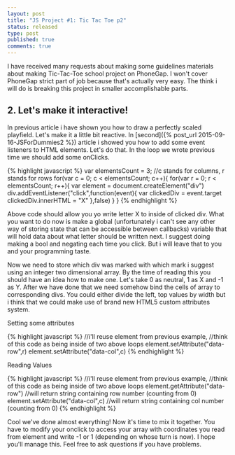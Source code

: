 ```yaml
---
layout: post
title: "JS Project #1: Tic Tac Toe p2"
status: released
type: post
published: true
comments: true
---
```


  I have received many requests about making some guidelines materials about making Tic-Tac-Toe school project on PhoneGap. I won't cover PhoneGap strict part of job because that's actually very easy. The think i will do is breaking this project in smaller accomplishable parts.
   
<!--more-->
   
   <h2> 2. Let's make it interactive! </h2>
   
   In previous article i have shown you how to draw a perfectly scaled playfield. Let's make it a little bit reactive. In [second]({% post_url 2015-09-16-JSForDummies2 %}) article i showed you how to add some event listeners to HTML elements. Let's do that. In the loop we wrote previous time we should add some onClicks. 
   
{% highlight javascript %}
var elementsCount = 3;
//c stands for columns, r stands for rows
for(var c = 0; c < elementsCount; c++){
  for(var r = 0; r < elementsCount; r++){
    var element = document.createElement("div")
    div.addEventListener("click",function(event){
      var clickedDiv = event.target
      clickedDiv.innerHTML = "X"
    },false)
  }
} 
{% endhighlight %}
      
   Above code should allow you yo write letter X to inside of clicked div. What you want to do now is make a global (unfortunately i can't see any other way of storing state that can be accessible between callbacks) variable that will hold data about what letter should be written next. I suggest doing making a bool and negating each time you click. But i will leave that to you and your programming taste.
   
   Now we need to store which div was marked with which mark i suggest using an integer two dimensional array.  By the time of reading this you should have an idea how to make one. Let's take 0 as neutral, 1 as X and -1 as Y. After we have done that we need somehow bind the cells of array to corresponding divs. You could either divide the left, top values by width but i think that we could make use of brand new HTML5 custom attributes system.
   
   
   Setting some attributes
   
{% highlight javascript %}
//i'll reuse element from previous example, 
//think of this code as being inside of two above loops
element.setAttribute("data-row",r)
element.setAttribute("data-col",c)
{% endhighlight %}
   
   Reading Values
   
{% highlight javascript %}
//i'll reuse element from previous example, 
//think of this code as being inside of two above loops
element.getAttribute("data-row")
//will return string containing row number (counting from 0)
element.setAttribute("data-col",c)
//will return string containing col number (counting from 0)
{% endhighlight %}
   
   Cool we've done almost everything! Now it's time to mix it together. You have to modify your onclick to access your array with coordinates you read from element and write -1 or 1 (depending on whose turn is now). I hope you'll manage this. Feel free to ask questions if you have problems.